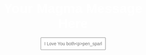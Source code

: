 <!DOCTYPE html>
<html>
<head>
<title>Magma Message</title>
<style>
  body {
    background-image: url('https://cdn.pixabay.com/photo/2017/12/18/18/36/lava-3026884_960_720.jpg'); /* Magma background image */
    background-size: cover;
    color: white; /* Text color */
    font-family: Arial, sans-serif;
    text-align: center;
    padding-top: 100px; /* Adjust for spacing */
  }
  #message {
    font-size: 3em;
    margin-bottom: 20px;
  }
  input[type="text"] {
    padding: 10px;
    font-size: 1em;
  }
</style>
</head>
<body>

<h1 id="message">Your Magma Message Here</h1>
<input type="text" id="inputMessage" placeholder="I Love You both

pen_spark




tune

share


more_vert
">

<script>
  const input = document.getElementById('inputMessage');
  const message = document.getElementById('message');

  input.addEventListener('input', function() {
    message.textContent = this.value;
  });
</script>

</body>
</html>
